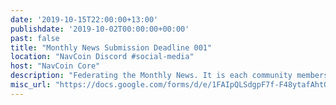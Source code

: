 ```yaml
---
date: '2019-10-15T22:00:00+13:00'
publishdate: '2019-10-02T00:00:00+00:00'
past: false
title: "Monthly News Submission Deadline 001"
location: "NavCoin Discord #social-media"
host: "NavCoin Core"
description: "Federating the Monthly News. It is each community members responsibility to share progress in your NavCoin project. The deadline for submissions is the third Tuesday of every month with the newsletter being published on the third Wednesday of every month and syndicated through all of our social channels, mailing lists and websites."
misc_url: "https://docs.google.com/forms/d/e/1FAIpQLSdgpF7f-F48ytafAhtOxr989YLNsBGaG7AW2h-obbfnSwjPZA/viewform"
---
```

